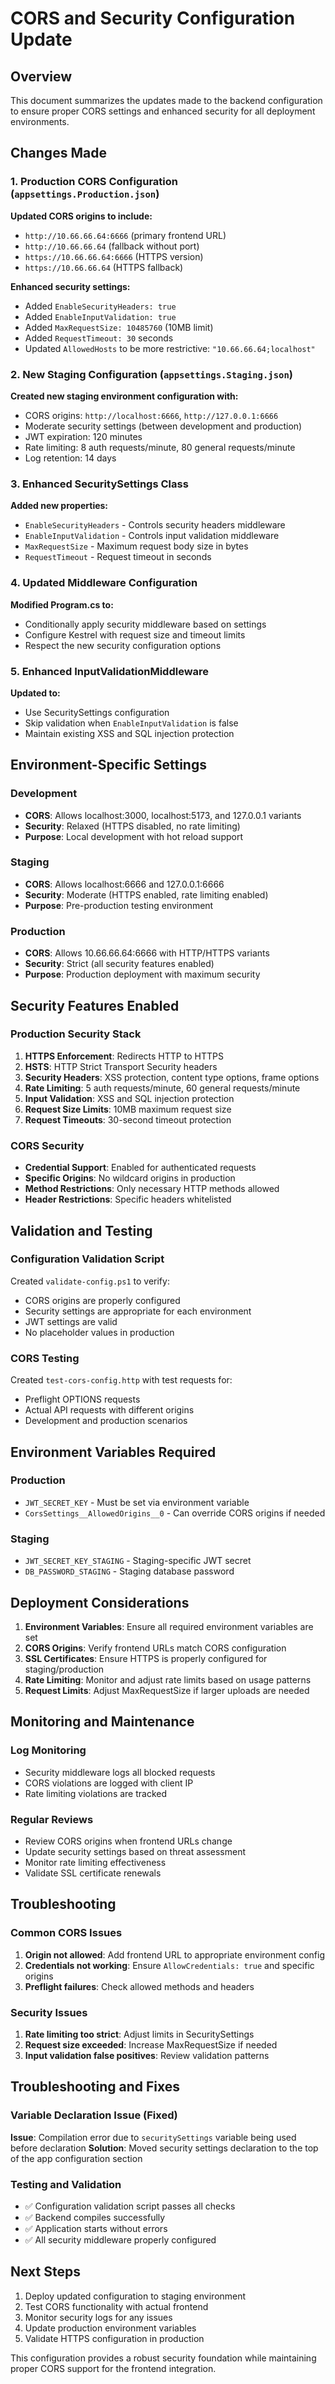 # CORS and Security Configuration Update

## Overview
This document summarizes the updates made to the backend configuration to ensure proper CORS settings and enhanced security for all deployment environments.

## Changes Made

### 1. Production CORS Configuration (`appsettings.Production.json`)
**Updated CORS origins to include:**
- `http://10.66.66.64:6666` (primary frontend URL)
- `http://10.66.66.64` (fallback without port)
- `https://10.66.66.64:6666` (HTTPS version)
- `https://10.66.66.64` (HTTPS fallback)

**Enhanced security settings:**
- Added `EnableSecurityHeaders: true`
- Added `EnableInputValidation: true`
- Added `MaxRequestSize: 10485760` (10MB limit)
- Added `RequestTimeout: 30` seconds
- Updated `AllowedHosts` to be more restrictive: `"10.66.66.64;localhost"`

### 2. New Staging Configuration (`appsettings.Staging.json`)
**Created new staging environment configuration with:**
- CORS origins: `http://localhost:6666`, `http://127.0.0.1:6666`
- Moderate security settings (between development and production)
- JWT expiration: 120 minutes
- Rate limiting: 8 auth requests/minute, 80 general requests/minute
- Log retention: 14 days

### 3. Enhanced SecuritySettings Class
**Added new properties:**
- `EnableSecurityHeaders` - Controls security headers middleware
- `EnableInputValidation` - Controls input validation middleware
- `MaxRequestSize` - Maximum request body size in bytes
- `RequestTimeout` - Request timeout in seconds

### 4. Updated Middleware Configuration
**Modified Program.cs to:**
- Conditionally apply security middleware based on settings
- Configure Kestrel with request size and timeout limits
- Respect the new security configuration options

### 5. Enhanced InputValidationMiddleware
**Updated to:**
- Use SecuritySettings configuration
- Skip validation when `EnableInputValidation` is false
- Maintain existing XSS and SQL injection protection

## Environment-Specific Settings

### Development
- **CORS**: Allows localhost:3000, localhost:5173, and 127.0.0.1 variants
- **Security**: Relaxed (HTTPS disabled, no rate limiting)
- **Purpose**: Local development with hot reload support

### Staging
- **CORS**: Allows localhost:6666 and 127.0.0.1:6666
- **Security**: Moderate (HTTPS enabled, rate limiting enabled)
- **Purpose**: Pre-production testing environment

### Production
- **CORS**: Allows 10.66.66.64:6666 with HTTP/HTTPS variants
- **Security**: Strict (all security features enabled)
- **Purpose**: Production deployment with maximum security

## Security Features Enabled

### Production Security Stack
1. **HTTPS Enforcement**: Redirects HTTP to HTTPS
2. **HSTS**: HTTP Strict Transport Security headers
3. **Security Headers**: XSS protection, content type options, frame options
4. **Rate Limiting**: 5 auth requests/minute, 60 general requests/minute
5. **Input Validation**: XSS and SQL injection protection
6. **Request Size Limits**: 10MB maximum request size
7. **Request Timeouts**: 30-second timeout protection

### CORS Security
- **Credential Support**: Enabled for authenticated requests
- **Specific Origins**: No wildcard origins in production
- **Method Restrictions**: Only necessary HTTP methods allowed
- **Header Restrictions**: Specific headers whitelisted

## Validation and Testing

### Configuration Validation Script
Created `validate-config.ps1` to verify:
- CORS origins are properly configured
- Security settings are appropriate for each environment
- JWT settings are valid
- No placeholder values in production

### CORS Testing
Created `test-cors-config.http` with test requests for:
- Preflight OPTIONS requests
- Actual API requests with different origins
- Development and production scenarios

## Environment Variables Required

### Production
- `JWT_SECRET_KEY` - Must be set via environment variable
- `CorsSettings__AllowedOrigins__0` - Can override CORS origins if needed

### Staging
- `JWT_SECRET_KEY_STAGING` - Staging-specific JWT secret
- `DB_PASSWORD_STAGING` - Staging database password

## Deployment Considerations

1. **Environment Variables**: Ensure all required environment variables are set
2. **CORS Origins**: Verify frontend URLs match CORS configuration
3. **SSL Certificates**: Ensure HTTPS is properly configured for staging/production
4. **Rate Limiting**: Monitor and adjust rate limits based on usage patterns
5. **Request Limits**: Adjust MaxRequestSize if larger uploads are needed

## Monitoring and Maintenance

### Log Monitoring
- Security middleware logs all blocked requests
- CORS violations are logged with client IP
- Rate limiting violations are tracked

### Regular Reviews
- Review CORS origins when frontend URLs change
- Update security settings based on threat assessment
- Monitor rate limiting effectiveness
- Validate SSL certificate renewals

## Troubleshooting

### Common CORS Issues
1. **Origin not allowed**: Add frontend URL to appropriate environment config
2. **Credentials not working**: Ensure `AllowCredentials: true` and specific origins
3. **Preflight failures**: Check allowed methods and headers

### Security Issues
1. **Rate limiting too strict**: Adjust limits in SecuritySettings
2. **Request size exceeded**: Increase MaxRequestSize if needed
3. **Input validation false positives**: Review validation patterns

## Troubleshooting and Fixes

### Variable Declaration Issue (Fixed)
**Issue**: Compilation error due to `securitySettings` variable being used before declaration
**Solution**: Moved security settings declaration to the top of the app configuration section

### Testing and Validation
- ✅ Configuration validation script passes all checks
- ✅ Backend compiles successfully
- ✅ Application starts without errors
- ✅ All security middleware properly configured

## Next Steps

1. Deploy updated configuration to staging environment
2. Test CORS functionality with actual frontend
3. Monitor security logs for any issues
4. Update production environment variables
5. Validate HTTPS configuration in production

This configuration provides a robust security foundation while maintaining proper CORS support for the frontend integration.